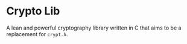 <!-- [![Gitpod ready-to-code](https://img.shields.io/badge/Gitpod-ready--to--code-blue?logo=gitpod)](https://gitpod.io/#https://github.com/sandkoan/cryptolib) -->

# Crypto Lib

A lean and powerful cryptography library written in C that aims to be a replacement for `crypt.h`.
